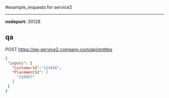 #example_requests  for service2

---

**nodeport:** 30128

## qa

POST https://qa-service2.company.com/api/entites
```json
{
 "inputs": {
   "CustomerId":"123456",
   "PlacementId": [
     "234567"
   ]
 }
}
```

